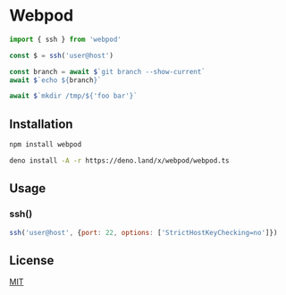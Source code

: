 # Webpod

```js
import { ssh } from 'webpod'

const $ = ssh('user@host')

const branch = await $`git branch --show-current`
await $`echo ${branch}`

await $`mkdir /tmp/${'foo bar'}`
```

## Installation

```sh
npm install webpod
```

```sh
deno install -A -r https://deno.land/x/webpod/webpod.ts
```

## Usage

### ssh()

```js
ssh('user@host', {port: 22, options: ['StrictHostKeyChecking=no']})
```

## License

[MIT](LICENSE)
